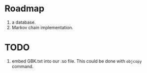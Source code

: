 # Roadmap
1. a database.
2. Markov chain implementation.

# TODO
1. embed GBK.txt into our .so file.
This could be done with `objcopy` command.
